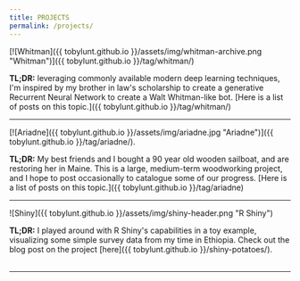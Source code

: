 ```yaml
---
title: PROJECTS
permalink: /projects/
---
```



[![Whitman]({{ tobylunt.github.io }}/assets/img/whitman-archive.png "Whitman")]({{ tobylunt.github.io }}/tag/whitman/)

**TL;DR:** leveraging commonly available modern deep learning techniques, I'm inspired by my brother in law's scholarship to create a generative Recurrent Neural Network to create a Walt Whitman-like bot. [Here is a list of posts on this topic.]({{ tobylunt.github.io }}/tag/whitman/)
<br/>

<hr>
[![Ariadne]({{ tobylunt.github.io }}/assets/img/ariadne.jpg "Ariadne")]({{ tobylunt.github.io }}/tag/ariadne/).

**TL;DR:** My best friends and I bought a 90 year old wooden sailboat, and are restoring her in Maine. This is a large, medium-term woodworking project, and I hope to post occasionally to catalogue some of our progress. [Here is a list of posts on this topic.]({{ tobylunt.github.io }}/tag/ariadne)


<hr>
![Shiny]({{ tobylunt.github.io }}/assets/img/shiny-header.png "R Shiny")

**TL;DR:** I played around with R Shiny's capabilities in a toy example, visualizing some simple survey data from my time in Ethiopia. Check out the blog post on the project [here]({{ tobylunt.github.io }}/shiny-potatoes/).   
<br/>

<hr>
